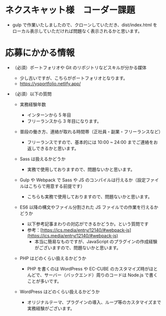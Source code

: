 # ネクスキャット様　コーダー課題

- gulp で作業いたしましたので、クローンしていただき、dist/index.html をローカル表示していただければ問題なく表示されるかと思います。

# 応募にかかる情報

- （必須）ポートフォリオや Git のリポジトリなどスキルが分かる媒体

  - 少し古いですが、こちらがポートフォリオとなります。
  - https://ysportfolio.netlify.app/

- （必須）以下の質問

  - 実務経験年数

    - インターンから 5 年目
    - フリーランスから 3 年目になります。

  - 普段の働き方、連絡が取れる時間帯（正社員・副業・フリーランスなど）

    - フリーランスですので、基本的には 10:00 ~ 24:00 までご連絡をお返しできるかと思います。

  - Sass は扱えるかどうか

    - 実務で使用しておりますので、問題ないかと思います。

  - Gulp や Webpack で Sass や JS のコンパイルは行えるか（設定ファイルはこちらで用意する前提です）

    - こちらも実務で使用しておりますので、問題ないかと思います。

  - ES6 以降の構文やファイル分割された JS ファイルでの作業を行えるかどうか

    - 以下参考記事まわりの対応ができるかどうか。という質問です
    - 参考：[https://ics.media/entry/12140/#webpack-js](https://ics.media/entry/12140/#webpack-js)
      - 本当に簡易なものですが、JavaScript のプラグインの作成経験がございますので、問題ないかと思います。

  - PHP はどのくらい扱えるかどうか

    - PHP を書くのは WordPress や EC-CUBE のカスタマイズ時がほとんどで、サーバー（バックエンド）周りのコードは Node.js で書くことが多いです。

  - WordPress はどのくらい扱えるかどうか
    - オリジナルテーマ、プラグインの導入、ループ等のカスタマイズまで実務経験がございます。
